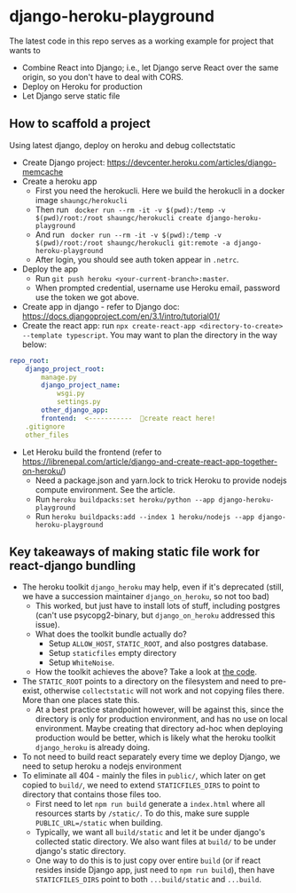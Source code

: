 # django-heroku-playground

The latest code in this repo serves as a working example for project that wants to
- Combine React into Django; i.e., let Django serve React over the same origin, so you don't have to deal with CORS.
- Deploy on Heroku for production
- Let Django serve static file

## How to scaffold a project

Using latest django, deploy on heroku and debug collectstatic

- Create Django project: https://devcenter.heroku.com/articles/django-memcache
- Create a heroku app
    - First you need the herokucli. Here we build the herokucli in a docker image `shaungc/herokucli`
    - Then run ` docker run --rm -it -v $(pwd):/temp -v $(pwd)/root:/root shaungc/herokucli create django-heroku-playground`
    - And run ` docker run --rm -it -v $(pwd):/temp -v $(pwd)/root:/root shaungc/herokucli git:remote -a django-heroku-playground`
    - After login, you should see auth token appear in `.netrc`.
- Deploy the app
    - Run `git push heroku <your-current-branch>:master`.
    - When prompted credential, username use Heroku email, password use the token we got above.
- Create app in django - refer to Django doc: https://docs.djangoproject.com/en/3.1/intro/tutorial01/
- Create the react app: run `npx create-react-app <directory-to-create> --template typescript`. You may want to plan the directory in the way below:
```yml
repo_root:
    django_project_root:
        manage.py
        django_project_name:
            wsgi.py
            settings.py
        other_django_app:
        frontend:  <-----------  💬create react here!
    .gitignore
    other_files
```
- Let Heroku build the frontend (refer to https://librenepal.com/article/django-and-create-react-app-together-on-heroku/)
    - Need a package.json and yarn.lock to trick Heroku to provide nodejs compute environment. See the article.
    - Run `heroku buildpacks:set heroku/python --app django-heroku-playground`
    - Run `heroku buildpacks:add --index 1 heroku/nodejs --app django-heroku-playground` 

## Key takeaways of making static file work for react-django bundling
- The heroku toolkit `django_heroku` may help, even if it's deprecated (still, we have a succession maintainer `django_on_heroku`, so not too bad)
    - This worked, but just have to install lots of stuff, including postgres (can't use psycopg2-binary, but `django_on_heroku` addressed this issue).
    - What does the toolkit bundle actually do?
        - Setup `ALLOW_HOST`, `STATIC_ROOT`, and also postgres database.
        - Setup `staticfiles` empty directory
        - Setup `WhiteNoise`.
    - How the toolkit achieves the above? Take a look at [the code](https://github.com/heroku/django-heroku/blob/master/django_heroku/core.py).
- The `STATIC_ROOT` points to a directory on the filesystem and need to pre-exist, otherwise `collectstatic` will not work and not copying files there. More than one places state this.
    - At a best practice standpoint however, will be against this, since the directory is only for production environment, and has no use on local environment. Maybe creating that directory ad-hoc when deploying production would be better, which is likely what the heroku toolkit `django_heroku` is already doing.
- To not need to build react separately every time we deploy Django, we need to setup heroku a nodejs environment
- To eliminate all 404 - mainly the files in `public/`, which later on get copied to `build/`, we need to extend `STATICFILES_DIRS` to point to directory that contains those files too.
    - First need to let `npm run build` generate a `index.html` where all resources starts by `/static/`. To do this, make sure supple `PUBLIC_URL=/static` when building.
    - Typically, we want all `build/static` and let it be under django's collected static directory. We also want files at `build/` to be under django's static directory.
    - One way to do this is to just copy over entire `build` (or if react resides inside Django app, just need to `npm run build`), then have `STATICFILES_DIRS` point to both `...build/static` and `...build`.